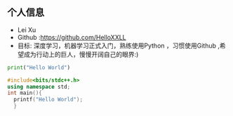 
## 个人信息
- Lei Xu 
- Github :https://github.com/HelloXXLL 
- 目标: 深度学习，机器学习正式入门，熟练使用Python ，习惯使用Github ,希望成为行动上的巨人，慢慢开阔自己的眼界:)


```python
print("Hello World")
```
```cpp
#include<bits/stdc++.h>
using namespace std;
int main(){
  printf("Hello World");
  }
```



